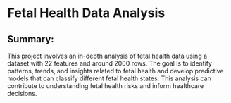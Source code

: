 # Fetal Health Data Analysis
## Summary: 
This project involves an in-depth analysis of fetal health data using a dataset with 22 features and around 2000 rows. The goal is to identify patterns, trends, and insights related to fetal health and develop predictive models that can classify different fetal health states. This analysis can contribute to understanding fetal health risks and inform healthcare decisions.

